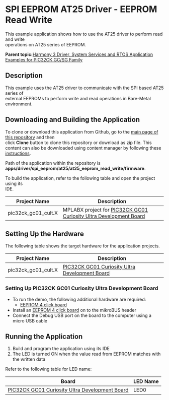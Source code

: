 # SPI EEPROM AT25 Driver - EEPROM Read Write

This example application shows how to use the AT25 driver to perform read and write<br /> operations on AT25 series of EEPROM.

**Parent topic:**[Harmony 3 Driver, System Services and RTOS Application Examples for PIC32CK GC/SG Family](GUID-CDB24A84-49B8-4114-B4EF-E80CFD24D7D9.md)

## Description

This example uses the AT25 driver to communicate with the SPI based AT25 series of<br /> external EEPROMs to perform write and read operations in Bare-Metal environment.

## Downloading and Building the Application

To clone or download this application from Github, go to the [main page of this repository](https://github.com/Microchip-MPLAB-Harmony/core_apps_pic32ck_sg_gc) and then<br /> click **Clone** button to clone this repository or download as zip file. This<br /> content can also be downloaded using content manager by following these [instructions](https://github.com/Microchip-MPLAB-Harmony/contentmanager/wiki).

Path of the application within the repository is<br /> **apps/driver/spi\_eeprom/at25/at25\_eeprom\_read\_write/firmware**.

To build the application, refer to the following table and open the project using its<br /> IDE.

|Project Name|Description|
|------------|-----------|
|pic32ck\_gc01\_cult.X|MPLABX project for [PIC32CK GC01 Curiosity Ultra Development Board](https://www.microchip.com/en-us/development-tool/ea23j82a)|

## Setting Up the Hardware

The following table shows the target hardware for the application projects.

|Project Name|Description|
|------------|-----------|
|pic32ck\_gc01\_cult.X|[PIC32CK GC01 Curiosity Ultra Development Board](https://www.microchip.com/en-us/development-tool/ea23j82a)|

### Setting Up PIC32CK GC01 Curiosity Ultra Development Board

-   To run the demo, the following additional hardware are required:
    -   [EEPROM 4 click board](https://www.mikroe.com/eeprom-4-click)
-   Install an [EEPROM 4 click board](https://www.mikroe.com/eeprom-4-click) on to the mikroBUS header
-   Connect the Debug USB port on the board to the computer using a micro USB cable

## Running the Application

1.  Build and program the application using its IDE
2.  The LED is turned ON when the value read from EEPROM matches with the written data

Refer to the following table for LED name:

|Board|LED Name|
|-----|--------|
|[PIC32CK GC01 Curiosity Ultra Development Board](https://www.microchip.com/en-us/development-tool/ea23j82a)|LED0|


